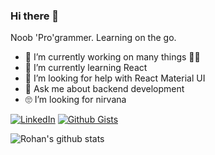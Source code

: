 ### Hi there 👋

Noob 'Pro'grammer. Learning on the go.

- 🔭 I’m currently working on many things 🤷‍♂️
- 🌱 I’m currently learning React
- 🤔 I’m looking for help with React Material UI
- 💬 Ask me about backend development
- 🙄 I’m looking for nirvana

[![LinkedIn](https://img.shields.io/static/v1.svg?label=Connect&message=@Rohan&color=grey&logo=linkedin&labelColor=0088ff&style=social)](https://www.linkedin.com/in/rohan-debroy)
[![Github Gists](https://img.shields.io/github/followers/rohandebroy?color=0088ff&label=Gists&logoColor=blue&style=social)](https://gist.github.com/RohanDebroy)

![Rohan's github stats](https://github-readme-stats.vercel.app/api?username=RohanDebroy&show_icons=true&&hide_border=true)
